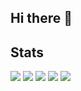 ## Hi there 👋

## Stats
![](http://github-profile-summary-cards.vercel.app/api/cards/profile-details?username=hina81&theme=default)
![](http://github-profile-summary-cards.vercel.app/api/cards/repos-per-language?username=hina81&theme=default)
![](http://github-profile-summary-cards.vercel.app/api/cards/most-commit-language?username=hina81&theme=default)
![](http://github-profile-summary-cards.vercel.app/api/cards/stats?username=hina81&theme=default)
![](http://github-profile-summary-cards.vercel.app/api/cards/productive-time?username=hina81&theme=default&utcOffset=9)


<!--
**hina81/hina81** is a ✨ _special_ ✨ repository because its `README.md` (this file) appears on your GitHub profile.

Here are some ideas to get you started:

- 🔭 I’m currently working on ...
- 🌱 I’m currently learning ...
- 👯 I’m looking to collaborate on ...
- 🤔 I’m looking for help with ...
- 💬 Ask me about ...
- 📫 How to reach me: ...
- 😄 Pronouns: ...
- ⚡ Fun fact: ...
-->
